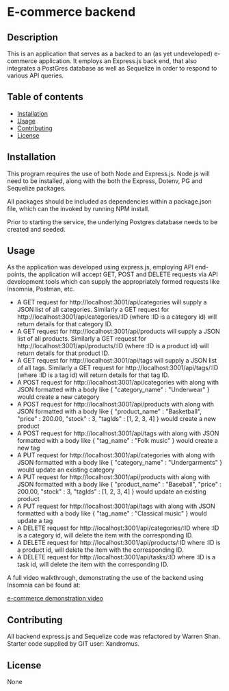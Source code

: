 # E-commerce backend
  
## Description
 This is an application that serves as a backed to an (as yet undeveloped) e-commerce application. It employs an Express.js back end, that also integrates a PostGres database as well as Sequelize in order to respond to various API queries.

## Table of contents
  - [Installation](#installation)
  - [Usage](#usage)
  - [Contributing](#contributing)
  - [License](#license)
  
## Installation
This program requires the use of both Node and Express.js. Node.js will need to be installed, along with the both the Express, Dotenv, PG and Sequelize packages.

All packages should be included as dependencies within a package.json file, which can the invoked by running NPM install.

Prior to starting the service, the underlying Postgres database needs to be created and seeded.
  
## Usage
As the application was developed using express.js, employing API end-points, the application will accept GET, POST and DELETE requests via API development tools which can supply the appropriately formed requests like Insomnia, Postman, etc.
- A GET request for http://localhost:3001/api/categories will supply a JSON list of all categories. Similarly a GET request for http://localhost:3001/api/categories/:ID (where :ID is a category id) will return details for that category ID.
- A GET request for http://localhost:3001/api/products will supply a JSON list of all products. Similarly a GET request for http://localhost:3001/api/products/:ID (where :ID is a product id) will return details for that product ID.
- A GET request for http://localhost:3001/api/tags will supply a JSON list of all tags. Similarly a GET request for http://localhost:3001/api/tags/:ID (where :ID is a tag id) will return details for that tag ID.
- A POST request for http://localhost:3001/api/categories with along with JSON formatted with a body like { "category_name" : "Underwear" } would create a new category
- A POST request for http://localhost:3001/api/products with along with JSON formatted with a body like
{
    "product_name" : "Basketball",
    "price" : 200.00,
    "stock" : 3,
    "tagIds" : [1, 2, 3, 4]
}
would create a new product
- A POST request for http://localhost:3001/api/tags with along with JSON formatted with a body like { "tag_name" : "Folk music" } would create a new tag
- A PUT request for http://localhost:3001/api/categories with along with JSON formatted with a body like { "category_name" : "Undergarments" } would update an existing category
- A PUT request for http://localhost:3001/api/products with along with JSON formatted with a body like
{
    "product_name" : "Baseball",
    "price" : 200.00,
    "stock" : 3,
    "tagIds" : [1, 2, 3, 4]
}
would update an existing product
- A PUT request for http://localhost:3001/api/tags with along with JSON formatted with a body like { "tag_name" : "Classical music" } would update a tag
- A DELETE request for http://localhost:3001/api/categories/:ID where :ID is a category id, will delete the item with the corresponding ID.
- A DELETE request for http://localhost:3001/api/products/:ID where :ID is a product id, will delete the item with the corresponding ID.
- A DELETE request for http://localhost:3001/api/tasks/:ID where :ID is a task id, will delete the item with the corresponding ID.

A full video walkthrough, demonstrating the use of the backend using Insomnia can be found at:

[e-commerce demonstration video](https://drive.google.com/file/d/1XqocMnvWWu_Br2o6SsmVJbYAU2iSi-UU/view?usp=sharing)

## Contributing
All backend express.js and Sequelize code was refactored by Warren Shan. Starter code supplied by GIT user: Xandromus.
  
## License
None
